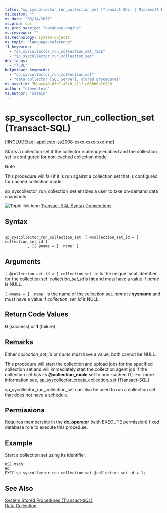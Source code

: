 ```yaml
---
title: "sp_syscollector_run_collection_set (Transact-SQL) | Microsoft Docs"
ms.custom: ""
ms.date: "03/14/2017"
ms.prod: sql
ms.prod_service: "database-engine"
ms.reviewer: ""
ms.technology: system-objects
ms.topic: "language-reference"
f1_keywords: 
  - "sp_syscollector_run_collection_set_TSQL"
  - "sp_syscollector_run_collection_set"
dev_langs: 
  - "TSQL"
helpviewer_keywords: 
  - "sp_syscollector_run_collection_set"
  - "data collector [SQL Server], stored procedures"
ms.assetid: 7bbaee48-dfc7-45c0-b11f-c636b6a7e720
author: "stevestein"
ms.author: "sstein"
---
```

# sp_syscollector_run_collection_set (Transact-SQL)
[!INCLUDE[tsql-appliesto-ss2008-xxxx-xxxx-xxx-md](../../includes/tsql-appliesto-ss2008-xxxx-xxxx-xxx-md.md)]

  Starts a collection set if the collector is already enabled and the collection set is configured for non-cached collection mode.  
  
> [!NOTE]  
>  This procedure will fail if it is run against a collection set that is configured for cached collection mode.  
  
 sp_syscollector_run_collection_set enables a user to take on-demand data snapshots.  
  
 ![Topic link icon](../../database-engine/configure-windows/media/topic-link.gif "Topic link icon") [Transact-SQL Syntax Conventions](../../t-sql/language-elements/transact-sql-syntax-conventions-transact-sql.md)  
  
## Syntax  
  
```  
  
sp_syscollector_run_collection_set [[ @collection_set_id = ] collection_set_id ]  
          , [[ @name = ] 'name' ]   
```  
  
## Arguments  
`[ @collection_set_id = ] collection_set_id`
 Is the unique local identifier for the collection set. *collection_set_id* is **int** and must have a value if *name* is NULL.  
  
`[ @name = ] 'name'`
 Is the name of the collection set. *name* is **sysname** and must have a value if *collection_set_id* is NULL.  
  
## Return Code Values  
 **0** (success) or **1** (failure)  
  
## Remarks  
 Either *collection_set_id* or *name* must have a value, both cannot be NULL.  
  
 This procedure will start the collection and upload jobs for the specified collection set and will immediately start the collection agent job if the collection set has its **\@collection_mode** set to non-cached (1). For more information see, [sp_syscollector_create_collection_set &#40;Transact-SQL&#41;](../../relational-databases/system-stored-procedures/sp-syscollector-create-collection-set-transact-sql.md).  
  
 sp_sycollector_run_collection_set can also be used to run a collection set that does not have a schedule.  
  
## Permissions  
 Requires membership in the **dc_operator** (with EXECUTE permission) fixed database role to execute this procedure.  
  
## Example  
 Start a collection set using its identifier.  
  
```  
USE msdb;  
GO  
EXEC sp_syscollector_run_collection_set @collection_set_id = 1;  
```  
  
## See Also  
 [System Stored Procedures &#40;Transact-SQL&#41;](../../relational-databases/system-stored-procedures/system-stored-procedures-transact-sql.md)   
 [Data Collection](../../relational-databases/data-collection/data-collection.md)  
  
  
